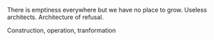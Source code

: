 There is emptiness everywhere but we have no place to grow.
Useless architects.
Architecture of refusal.

Construction, operation, tranformation
